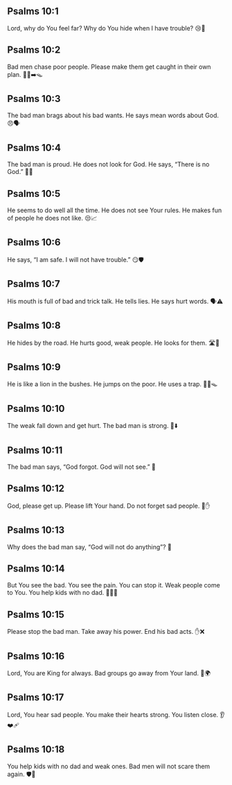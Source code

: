 ## Psalms 10:1
Lord, why do You feel far? Why do You hide when I have trouble? 😢🙏
## Psalms 10:2
Bad men chase poor people. Please make them get caught in their own plan. 🏃‍♂️➡️🪤
## Psalms 10:3
The bad man brags about his bad wants. He says mean words about God. 😠🗣️
## Psalms 10:4
The bad man is proud. He does not look for God. He says, “There is no God.” 🚫🙏
## Psalms 10:5
He seems to do well all the time. He does not see Your rules. He makes fun of people he does not like. 😒📈
## Psalms 10:6
He says, “I am safe. I will not have trouble.” 😏🛡️
## Psalms 10:7
His mouth is full of bad and trick talk. He tells lies. He says hurt words. 🗣️⚠️
## Psalms 10:8
He hides by the road. He hurts good, weak people. He looks for them. 🛣️🫣
## Psalms 10:9
He is like a lion in the bushes. He jumps on the poor. He uses a trap. 🦁🌿🪤
## Psalms 10:10
The weak fall down and get hurt. The bad man is strong. 🤕⬇️
## Psalms 10:11
The bad man says, “God forgot. God will not see.” 🙈
## Psalms 10:12
God, please get up. Please lift Your hand. Do not forget sad people. 🙏✋
## Psalms 10:13
Why does the bad man say, “God will not do anything”? 🤨
## Psalms 10:14
But You see the bad. You see the pain. You can stop it. Weak people come to You. You help kids with no dad. 👀🛑👶
## Psalms 10:15
Please stop the bad man. Take away his power. End his bad acts. ✋❌
## Psalms 10:16
Lord, You are King for always. Bad groups go away from Your land. 👑🌍
## Psalms 10:17
Lord, You hear sad people. You make their hearts strong. You listen close. 👂❤️‍🩹
## Psalms 10:18
You help kids with no dad and weak ones. Bad men will not scare them again. 🛡️🙂
